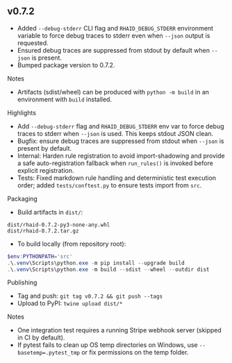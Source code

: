 v0.7.2
-------

- Added `--debug-stderr` CLI flag and `RHAID_DEBUG_STDERR` environment variable to force debug traces to stderr even when `--json` output is requested.
- Ensured debug traces are suppressed from stdout by default when `--json` is present.
- Bumped package version to 0.7.2.

Notes
- Artifacts (sdist/wheel) can be produced with `python -m build` in an environment with `build` installed.

Highlights

- Add `--debug-stderr` flag and `RHAID_DEBUG_STDERR` env var to force debug traces to stderr when `--json` is used. This keeps stdout JSON clean.
- Bugfix: ensure debug traces are suppressed from stdout when `--json` is present by default.
- Internal: Harden rule registration to avoid import-shadowing and provide a safe auto-registration fallback when `run_rules()` is invoked before explicit registration.
- Tests: Fixed markdown rule handling and deterministic test execution order; added `tests/conftest.py` to ensure tests import from `src`.

Packaging

- Build artifacts in `dist/`:

```text
dist/rhaid-0.7.2-py3-none-any.whl
dist/rhaid-0.7.2.tar.gz
```

- To build locally (from repository root):

```powershell
$env:PYTHONPATH='src'
.\.venv\Scripts\python.exe -m pip install --upgrade build
.\.venv\Scripts\python.exe -m build --sdist --wheel --outdir dist
```

Publishing

- Tag and push: `git tag v0.7.2 && git push --tags`
- Upload to PyPI: `twine upload dist/*`

Notes

- One integration test requires a running Stripe webhook server (skipped in CI by default).
- If pytest fails to clean up OS temp directories on Windows, use `--basetemp=.pytest_tmp` or fix permissions on the temp folder.
